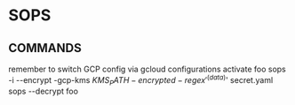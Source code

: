 # SOPS

## COMMANDS

remember to switch GCP config via gcloud configurations activate foo
sops -i --encrypt -gcp-kms $KMS_PATH -encrypted-regex '^(data)$' secret.yaml 
sops --decrypt foo